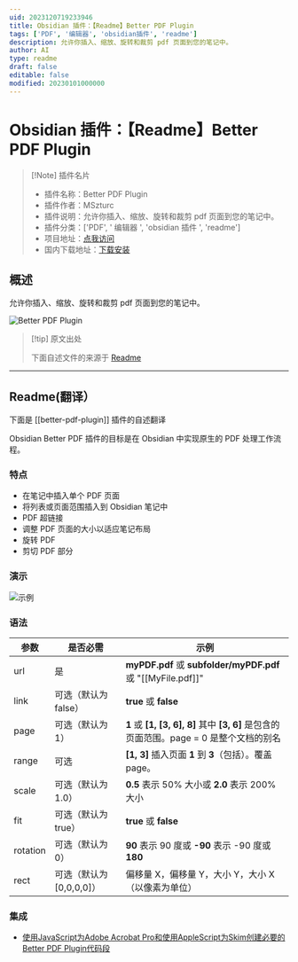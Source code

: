 ```yaml
---
uid: 2023120719233946
title: Obsidian 插件：【Readme】Better PDF Plugin
tags: ['PDF', '编辑器', 'obsidian插件', 'readme']
description: 允许你插入、缩放、旋转和裁剪 pdf 页面到您的笔记中。
author: AI
type: readme
draft: false
editable: false
modified: 20230101000000
---
```


# Obsidian 插件：【Readme】Better PDF Plugin

> [!Note] 插件名片
> - 插件名称：Better PDF Plugin
> - 插件作者：MSzturc
> - 插件说明：允许你插入、缩放、旋转和裁剪 pdf 页面到您的笔记中。
> - 插件分类：['PDF', ' 编辑器 ', 'obsidian 插件 ', 'readme']
> - 项目地址：[点我访问](https://github.com/MSzturc/obsidian-better-pdf-plugin)
> - 国内下载地址：[下载安装](https://pkmer.cn/products/plugin/pluginMarket/?better-pdf-plugin)

## 概述

允许你插入、缩放、旋转和裁剪 pdf 页面到您的笔记中。

![Better PDF Plugin](https://cdn.pkmer.cn/covers/better-pdf-plugin.gif)

> [!tip] 原文出处
>
>下面自述文件的来源于 [Readme](https://ghproxy.net/https://raw.githubusercontent.com/MSzturc/obsidian-better-pdf-plugin/master/README.md)
>

---

## Readme(翻译）

下面是 [[better-pdf-plugin]] 插件的自述翻译

Obsidian Better PDF 插件的目标是在 Obsidian 中实现原生的 PDF 处理工作流程。

### 特点

- 在笔记中插入单个 PDF 页面
- 将列表或页面范围插入到 Obsidian 笔记中
- PDF 超链接
- 调整 PDF 页面的大小以适应笔记布局
- 旋转 PDF
- 剪切 PDF 部分

### 演示

![示例](https://cdn.pkmer.cn/covers/better-pdf-plugin_1_0.gif)

### 语法

|参数|是否必需|示例|
|--|--|--|
|url|是|**myPDF.pdf** 或 **subfolder/myPDF.pdf** 或 "[[MyFile.pdf]]"
|link|可选（默认为 false）| **true** 或 **false**
|page|可选（默认为 1）| **1** 或 **[1, [3, 6], 8]** 其中 **[3, 6]** 是包含的页面范围。page = 0 是整个文档的别名
|range|可选| **[1, 3]** 插入页面 **1** 到 **3**（包括）。覆盖 page。
|scale|可选（默认为 1.0）| **0.5** 表示 50% 大小或 **2.0** 表示 200% 大小
|fit|可选（默认为 true）| **true** 或 **false**
|rotation|可选（默认为 0）| **90** 表示 90 度或 **-90** 表示 -90 度或 **180**
|rect|可选（默认为\[0,0,0,0\]）| 偏移量 X，偏移量 Y，大小 Y，大小 X（以像素为单位）

### 集成

- [使用JavaScript为Adobe Acrobat Pro和使用AppleScript为Skim创建必要的Better PDF Plugin代码段](https://github.com/johnsidi/scripts-for-Obsidian-Better-PDF-Plugin)



